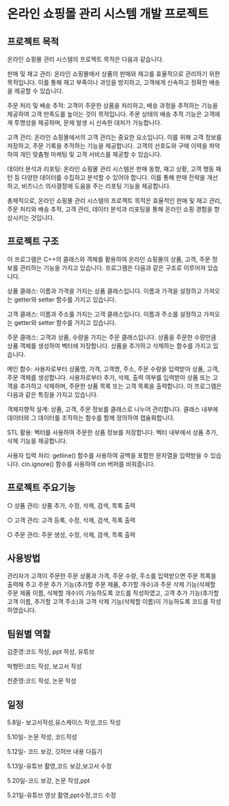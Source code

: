 # 온라인 쇼핑몰 관리 시스템 개발 프로젝트

## 프로젝트 목적

온라인 쇼핑몰 관리 시스템의 프로젝트 목적은 다음과 같습니다.

판매 및 재고 관리: 온라인 쇼핑몰에서 상품의 판매와 재고를 효율적으로 관리하기 위한 목적입니다. 이를 통해 재고 부족이나 과잉을 방지하고, 고객에게 신속하고 정확한 배송을 제공할 수 있습니다.

주문 처리 및 배송 추적: 고객이 주문한 상품을 처리하고, 배송 과정을 추적하는 기능을 제공하여 고객 만족도를 높이는 것이 목적입니다. 주문 상태의 배송 추적 기능은 고객에게 투명성을 제공하며, 문제 발생 시 신속한 대처가 가능합니다.

고객 관리: 온라인 쇼핑몰에서의 고객 관리는 중요한 요소입니다. 이를 위해 고객 정보를 저장하고, 주문 기록을 추적하는 기능을 제공합니다. 고객의 선호도와 구매 이력을 파악하여 개인 맞춤형 마케팅 및 고객 서비스를 제공할 수 있습니다.

데이터 분석과 리포팅: 온라인 쇼핑몰 관리 시스템은 판매 동향, 재고 상황, 고객 행동 패턴 등 다양한 데이터를 수집하고 분석할 수 있어야 합니다. 이를 통해 판매 전략을 개선하고, 비즈니스 의사결정에 도움을 주는 리포팅 기능을 제공합니다.

총체적으로, 온라인 쇼핑몰 관리 시스템의 프로젝트 목적은 효율적인 판매 및 재고 관리, 주문 처리와 배송 추적, 고객 관리, 데이터 분석과 리포팅을 통해 온라인 쇼핑 경험을 향상시키는 것입니다.


## 프로젝트 구조

이 프로그램은 C++의 클래스와 객체를 활용하여 온라인 쇼핑몰의 상품, 고객, 주문 정보를 관리하는 기능을 가지고 있습니다. 프로그램은 다음과 같은 구조로 이루어져 있습니다.

상품 클래스:
이름과 가격을 가지는 상품 클래스입니다.
이름과 가격을 설정하고 가져오는 getter와 setter 함수를 가지고 있습니다.

고객 클래스:
이름과 주소를 가지는 고객 클래스입니다.
이름과 주소를 설정하고 가져오는 getter와 setter 함수를 가지고 있습니다.

주문 클래스:
고객과 상품, 수량을 가지는 주문 클래스입니다.
상품을 주문한 수량만큼 상품 객체를 생성하여 벡터에 저장합니다.
상품을 추가하고 삭제하는 함수를 가지고 있습니다.

메인 함수:
사용자로부터 상품명, 가격, 고객명, 주소, 주문 수량을 입력받아 상품, 고객, 주문 객체를 생성합니다.
사용자로부터 추가, 삭제, 출력 여부를 입력받아 상품 또는 고객을 추가하고 삭제하며, 주문한 상품 목록 또는 고객 목록을 출력합니다.
이 프로그램은 다음과 같은 특징을 가지고 있습니다.

객체지향적 설계:
상품, 고객, 주문 정보를 클래스로 나누어 관리합니다.
클래스 내부에 데이터와 그 데이터를 조작하는 함수를 함께 정의하여 캡슐화합니다.

STL 활용:
벡터를 사용하여 주문한 상품 정보를 저장합니다.
벡터 내부에서 상품 추가, 삭제 기능을 제공합니다.

사용자 입력 처리:
getline() 함수를 사용하여 공백을 포함한 문자열을 입력받을 수 있습니다.
cin.ignore() 함수를 사용하여 cin 버퍼를 비워줍니다.

## 프로젝트 주요기능
○ 상품 관리: 상품 추가, 수정, 삭제, 검색, 목록 출력

○ 고객 관리: 고객 등록, 수정, 삭제, 검색, 목록 출력

○ 주문 관리: 주문 생성, 수정, 삭제, 검색, 목록 출력

## 사용방법
관리자가 고객이 주문한 주문 상품과 가격, 주문 수량, 주소를 입력받으면 주문 목록을 출력해 주고 주문 추가 기능(추가할 주문 제품, 추가할 개수)과 주문 삭제 기능(삭제할 주문 제품 이름, 삭제할 개수)이 가능하도록 코드를 작성하였고, 고객 추가 기능(추가할 고객 이름, 추가할 고객 주소)과 고객 삭제 기능(삭제할  이름)이 가능하도록 코드를 작성하였습니다.

## 팀원별 역할
김준영:코드 작성, ppt 작성, 유튜브 

박형민:코드 작성, 보고서 작성

천준영:코드 작성, 논문 작성

## 일정
5.8일- 보고서작성,유스케이스 작성,코드 작성

5.10일- 논문 작성, 코드작성

5.12일- 코드 보강, 깃허브 내용 다듬기

5.13일-유튜브 촬영,코드 보강,보고서 수정

5.20일-코드 보강, 논문 작성,ppt 

5.21일-유튜브 영상 촬영,ppt수정,코드 수정

